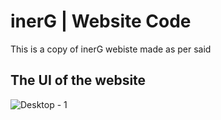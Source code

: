 # inerG | Website Code
This is a copy of inerG webiste made as per said 

## The UI of the website
![Desktop - 1](https://user-images.githubusercontent.com/91843271/184224424-be7398cb-1b91-449a-97dc-110ec69138de.png)


